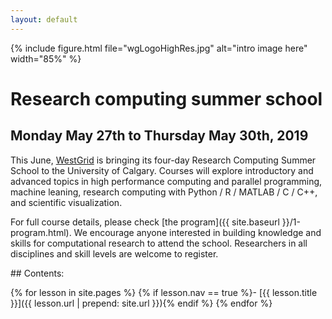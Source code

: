```yaml
---
layout: default
---
```


{% include figure.html file="wgLogoHighRes.jpg" alt="intro image here" width="85%" %}

# Research computing summer school

## Monday May 27th to Thursday May 30th, 2019

This June, [WestGrid](https://www.westgrid.ca) is bringing its four-day Research Computing Summer School
to the University of Calgary. Courses will explore introductory and advanced topics in high performance
computing and parallel programming, machine leaning, research computing with Python / R / MATLAB / C /
C++, and scientific visualization.

For full course details, please check [the program]({{ site.baseurl }}/1-program.html). We encourage
anyone interested in building knowledge and skills for computational research to attend the
school. Researchers in all disciplines and skill levels are welcome to register.

<div class="toc" markdown="1">
## Contents:

{% for lesson in site.pages %}
{% if lesson.nav == true %}- [{{ lesson.title }}]({{ lesson.url | prepend: site.url }}){% endif %}
{% endfor %}
</div>
